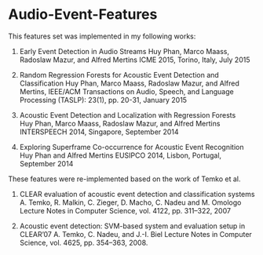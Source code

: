 # Audio-Event-Features
This features set was implemented in my following works:

1. Early Event Detection in Audio Streams
  Huy Phan, Marco Maass, Radoslaw Mazur, and Alfred Mertins
  ICME 2015, Torino, Italy, July 2015 

2. Random Regression Forests for Acoustic Event Detection and Classification 
  Huy Phan, Marco Maass, Radoslaw Mazur, and Alfred Mertins, 
  IEEE/ACM Transactions on Audio, Speech, and Language Processing (TASLP): 23(1), pp. 20-31, January 2015
  
3. Acoustic Event Detection and Localization with Regression Forests    
  Huy Phan, Marco Maass, Radoslaw Mazur, and Alfred Mertins
  INTERSPEECH 2014, Singapore, September 2014
  
4. Exploring Superframe Co-occurrence for Acoustic Event Recognition    
  Huy Phan and Alfred Mertins
  EUSIPCO 2014, Lisbon, Portugal, September 2014
  
These features were re-implemented based on the work of Temko et al.

1. CLEAR evaluation of acoustic event detection and classification systems
A. Temko, R. Malkin, C. Zieger, D. Macho, C. Nadeu and M. Omologo
Lecture Notes in Computer Science, vol. 4122, pp. 311–322, 2007

2. Acoustic event detection: SVM-based system and evaluation setup in CLEAR’07
A. Temko, C. Nadeu, and J.-I. Biel
Lecture Notes in Computer Science, vol. 4625, pp. 354–363, 2008.

